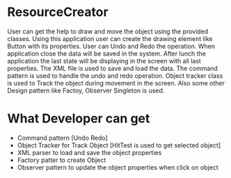 # ResourceCreator
User can get the help to draw and move the object using the provided classes.
Using this application user can create the drawing element like Button with its properties. User can Undo and Redo the operation. When application close the data will be saved in the system. After lunch the application the last state will be displaying in the screen with all last properties. The XML file is used to save and load the data. The command pattern is used to handle the undo and redo operation. Object tracker class is used to Track the object during movement in the screen. Also some other Design pattern like Factoy, Observer Singleton is used.

# What Developer can get
- Command pattern [Undo Redo]
- Object Tracker for Track Object [HitTest is used to get selected object]
- XML parser to load and save the object properties
- Factory patter to create Object
- Observer pattern to update the object properties when click on object
